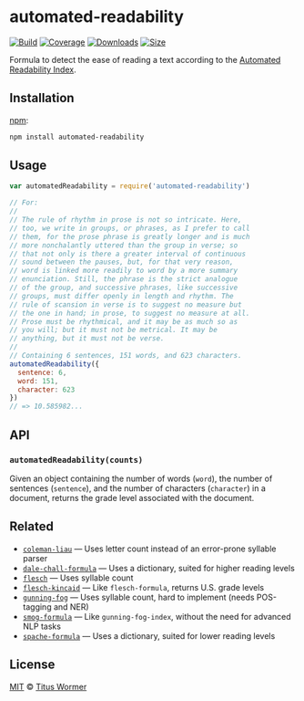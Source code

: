 # automated-readability

[![Build][build-badge]][build]
[![Coverage][coverage-badge]][coverage]
[![Downloads][downloads-badge]][downloads]
[![Size][size-badge]][size]

Formula to detect the ease of reading a text according to the
[Automated Readability Index][formula].

## Installation

[npm][]:

```bash
npm install automated-readability
```

## Usage

```js
var automatedReadability = require('automated-readability')

// For:
//
// The rule of rhythm in prose is not so intricate. Here,
// too, we write in groups, or phrases, as I prefer to call
// them, for the prose phrase is greatly longer and is much
// more nonchalantly uttered than the group in verse; so
// that not only is there a greater interval of continuous
// sound between the pauses, but, for that very reason,
// word is linked more readily to word by a more summary
// enunciation. Still, the phrase is the strict analogue
// of the group, and successive phrases, like successive
// groups, must differ openly in length and rhythm. The
// rule of scansion in verse is to suggest no measure but
// the one in hand; in prose, to suggest no measure at all.
// Prose must be rhythmical, and it may be as much so as
// you will; but it must not be metrical. It may be
// anything, but it must not be verse.
//
// Containing 6 sentences, 151 words, and 623 characters.
automatedReadability({
  sentence: 6,
  word: 151,
  character: 623
})
// => 10.585982...
```

## API

### `automatedReadability(counts)`

Given an object containing the number of words (`word`), the number of
sentences (`sentence`), and the number of characters  (`character`) in
a document, returns the grade level associated with the document.

## Related

*   [`coleman-liau`](https://github.com/words/coleman-liau)
    — Uses letter count instead of an error-prone syllable parser
*   [`dale-chall-formula`](https://github.com/words/dale-chall-formula)
    — Uses a dictionary, suited for higher reading levels
*   [`flesch`](https://github.com/words/flesch)
    — Uses syllable count
*   [`flesch-kincaid`](https://github.com/words/flesch-kincaid)
    — Like `flesch-formula`, returns U.S. grade levels
*   [`gunning-fog`](https://github.com/words/gunning-fog)
    — Uses syllable count, hard to implement (needs POS-tagging and NER)
*   [`smog-formula`](https://github.com/words/smog-formula)
    — Like `gunning-fog-index`, without the need for advanced NLP tasks
*   [`spache-formula`](https://github.com/words/spache-formula)
    — Uses a dictionary, suited for lower reading levels

## License

[MIT][license] © [Titus Wormer][author]

<!-- Definitions -->

[build-badge]: https://img.shields.io/travis/words/automated-readability.svg

[build]: https://travis-ci.org/words/automated-readability

[coverage-badge]: https://img.shields.io/codecov/c/github/words/automated-readability.svg

[coverage]: https://codecov.io/github/words/automated-readability

[downloads-badge]: https://img.shields.io/npm/dm/automated-readability.svg

[downloads]: https://www.npmjs.com/package/automated-readability

[size-badge]: https://img.shields.io/bundlephobia/minzip/automated-readability.svg

[size]: https://bundlephobia.com/result?p=automated-readability

[npm]: https://docs.npmjs.com/cli/install

[license]: license

[author]: https://wooorm.com

[formula]: https://en.wikipedia.org/wiki/Automated_Readability_Index
